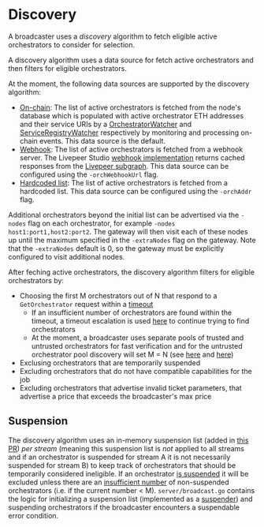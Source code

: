 # Discovery

A broadcaster uses a *discovery* algorithm to fetch eligible active orchestrators to consider for selection.

A discovery algorithm uses a data source for fetch active orchestrators and then filters for eligible orchestrators.

At the moment, the following data sources are supported by the discovery algorithm:

- [On-chain](https://github.com/livepeer/go-livepeer/blob/master/discovery/db_discovery.go): The list of active orchestrators is fetched from the node's database which is populated with active orchestrator ETH addresses and their service URIs by a [OrchestratorWatcher](https://github.com/livepeer/go-livepeer/blob/master/eth/watchers/orchestratorwatcher.go) and [ServiceRegistryWatcher](https://github.com/livepeer/go-livepeer/blob/master/eth/watchers/serviceRegistryWatcher.go) respectively by monitoring and processing on-chain events. This data source is the default.
- [Webhook](https://github.com/livepeer/go-livepeer/blob/master/discovery/wh_discovery.go): The list of active orchestrators is fetched from a webhook server. The Livepeer Studio [webhook implementation](https://github.com/livepeer/studio/blob/master/packages/api/src/middleware/subgraph.ts) returns cached responses from the [Livepeer subgraph](https://thegraph.com/hosted-service/subgraph/livepeer/arbitrum-one). This data source can be configured using the `-orchWebhookUrl` flag.
- [Hardcoded list](https://github.com/livepeer/go-livepeer/blob/master/discovery/discovery.go): The list of active orchestrators is fetched from a hardcoded list. This data source can be configured using the `-orchAddr` flag.

Additional orchestrators beyond the initial list can be advertised via the `-nodes` flag on each orchestrator, for example `-nodes host1:port1,host2:port2`. The gateway will then visit each of these nodes up until the maximum specified in the `-extraNodes` flag on the gateway. Note that the `-extraNodes` default is 0, so the gateway must be explicitly configured to visit additional nodes.

After feching active orchestrators, the discovery algorithm filters for eligible orchestrators by:

- Choosing the first M orchestrators out of N that respond to a `GetOrchestrator` request within a [timeout](https://github.com/livepeer/go-livepeer/blob/1af0a5182cd3a9aa38d961b6d1d104a3693ec814/discovery/discovery.go#L127)
	- If an insufficient number of orchestrators are found within the timeout, a timeout escalation is used [here](https://github.com/livepeer/go-livepeer/blob/1af0a5182cd3a9aa38d961b6d1d104a3693ec814/discovery/discovery.go#L146) to continue trying to find orchestrators
	- At the moment, a broadcaster uses separate pools of trusted and untrusted orchestrators for fast verification and for the untrusted orchestrator pool discovery will set M = N (see [here](https://github.com/livepeer/go-livepeer/blob/1af0a5182cd3a9aa38d961b6d1d104a3693ec814/server/broadcast.go#L411) and [here](https://github.com/livepeer/go-livepeer/blob/1af0a5182cd3a9aa38d961b6d1d104a3693ec814/server/broadcast.go#L726))
- Exclusing orchestrators that are temporarily suspended
- Excluding orchestrators that do not have compatible capabilities for the job
- Excluding orchestrators that advertise invalid ticket parameters, that advertise a price that exceeds the broadcaster's max price

## Suspension

The discovery algorithm uses an in-memory suspension list (added in [this PR](https://github.com/livepeer/go-livepeer/pull/1435)) *per stream* (meaning this suspension list is *not* applied to all streams and if an orchestrator is suspended for stream A it is not necessarily suspended for stream B) to keep track of orchestrators that should be temporarily considered ineligible. If an orchestrator [is suspended](https://github.com/livepeer/go-livepeer/blob/1af0a5182cd3a9aa38d961b6d1d104a3693ec814/discovery/discovery.go#L133) it will be excluded unless there are an [insufficient number](https://github.com/livepeer/go-livepeer/blob/1af0a5182cd3a9aa38d961b6d1d104a3693ec814/discovery/discovery.go#L159) of non-suspended orchestrators (i.e. if the current number < M). `server/broadcast.go` contains the logic for initializing a suspension list (implemented as a [suspender](https://github.com/livepeer/go-livepeer/blob/1af0a5182cd3a9aa38d961b6d1d104a3693ec814/server/suspensions.go#L9)) and suspending orchestrators if the broadcaster encounters a suspendable error condition.
